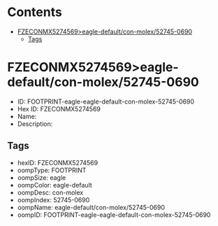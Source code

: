 



Contents
========

* [FZECONMX5274569>eagle-default/con-molex/52745-0690](#fzeconmx5274569eagle-defaultcon-molex52745-0690)
	* [Tags](#tags)

# FZECONMX5274569>eagle-default/con-molex/52745-0690

- ID: FOOTPRINT-eagle-eagle-default-con-molex-52745-0690
- Hex ID: FZECONMX5274569
- Name: 
- Description: 

## Tags

- hexID: FZECONMX5274569
- oompType: FOOTPRINT
- oompSize: eagle
- oompColor: eagle-default
- oompDesc: con-molex
- oompIndex: 52745-0690
- oompName: eagle-default/con-molex/52745-0690
- oompID: FOOTPRINT-eagle-eagle-default-con-molex-52745-0690

